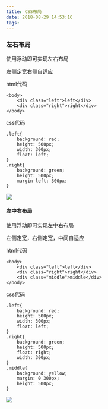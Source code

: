```yaml
---
title: CSS布局
date: 2018-08-29 14:53:16
tags:
---
```

### 左右布局
使用浮动即可实现左右布局

左侧定宽右侧自适应

html代码
    
    <body>
        <div class="left">left</div>
        <div class="right">right</div>
    </body>
    
css代码
    
    .left{
        background: red;
        height: 500px;
        width: 300px;
        float: left;
    }
    .right{
        background: green;
        height: 500px;
        margin-left: 300px;
    }
    


![](https://user-gold-cdn.xitu.io/2018/6/10/163e5536e5655d2c?w=893&h=507&f=png&s=4593)

#### 左中右布局
使用浮动即可实现左中右布局

左侧定宽，右侧定宽，中间自适应

html代码
    
    <body>
        <div class="left">left</div>
        <div class="right">right</div>
        <div class="middle">middle</div>
    </body>
    
css代码
    
    .left{
        background: red;
        height: 500px;
        width: 300px;
        float: left;
    }
    .right{
        background: green;
        height: 500px;
        float: right;
        width: 300px;
    }
    .middle{
        background: yellow;
        margin: 0 300px;
        height: 500px;
    }
    


![](https://user-gold-cdn.xitu.io/2018/6/10/163e56192b15bd26?w=985&h=510&f=png&s=8827)  
